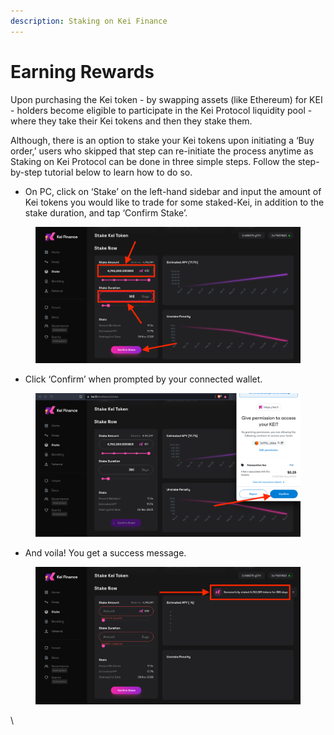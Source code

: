 ```yaml
---
description: Staking on Kei Finance
---
```


# Earning Rewards

Upon purchasing the Kei token - by swapping assets (like Ethereum) for KEI - holders become eligible to participate in the Kei Protocol liquidity pool - where they take their Kei tokens and then they stake them.

Although, there is an option to stake your Kei tokens upon initiating a ‘Buy order,’ users who skipped that step can re-initiate the process anytime as Staking on Kei Protocol can be done in three simple steps. Follow the step-by-step tutorial below to learn how to do so.

* On PC, click on ‘Stake’ on the left-hand sidebar and input the amount of Kei tokens you would like to trade for some staked-Kei, in addition to the stake duration, and tap ‘Confirm Stake’.

<figure><img src="../../.gitbook/assets/image (19).png" alt=""><figcaption></figcaption></figure>

* Click ‘Confirm’ when prompted by your connected wallet.

<figure><img src="../../.gitbook/assets/image (17) (1).png" alt=""><figcaption></figcaption></figure>

* And voila! You get a success message.

<figure><img src="../../.gitbook/assets/image (7) (1).png" alt=""><figcaption></figcaption></figure>

\






